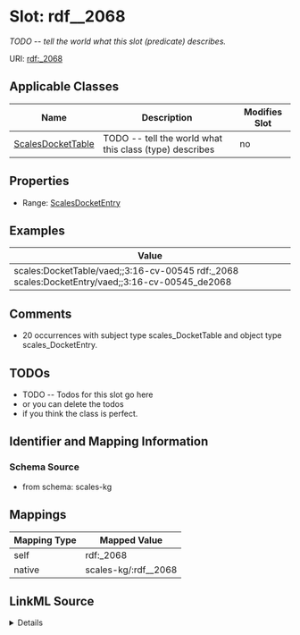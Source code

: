 

# Slot: rdf__2068


_TODO -- tell the world what this slot (predicate) describes._





URI: [rdf:_2068](http://www.w3.org/1999/02/22-rdf-syntax-ns#_2068)



<!-- no inheritance hierarchy -->





## Applicable Classes

| Name | Description | Modifies Slot |
| --- | --- | --- |
| [ScalesDocketTable](../classes/ScalesDocketTable.md) | TODO -- tell the world what this class (type) describes |  no  |







## Properties

* Range: [ScalesDocketEntry](../classes/ScalesDocketEntry.md)






## Examples

| Value |
| --- |
| scales:DocketTable/vaed;;3:16-cv-00545 rdf:_2068 scales:DocketEntry/vaed;;3:16-cv-00545_de2068 |

## Comments

* 20 occurrences with subject type scales_DocketTable and object type scales_DocketEntry.

## TODOs

* TODO -- Todos for this slot go here
* or you can delete the todos
* if you think the class is perfect.

## Identifier and Mapping Information







### Schema Source


* from schema: scales-kg




## Mappings

| Mapping Type | Mapped Value |
| ---  | ---  |
| self | rdf:_2068 |
| native | scales-kg/:rdf__2068 |




## LinkML Source

<details>
```yaml
name: rdf__2068
description: TODO -- tell the world what this slot (predicate) describes.
todos:
- TODO -- Todos for this slot go here
- or you can delete the todos
- if you think the class is perfect.
comments:
- 20 occurrences with subject type scales_DocketTable and object type scales_DocketEntry.
examples:
- value: scales:DocketTable/vaed;;3:16-cv-00545 rdf:_2068 scales:DocketEntry/vaed;;3:16-cv-00545_de2068
from_schema: scales-kg
rank: 1000
slot_uri: rdf:_2068
alias: rdf__2068
domain_of:
- scales_DocketTable
range: scales_DocketEntry

```
</details>